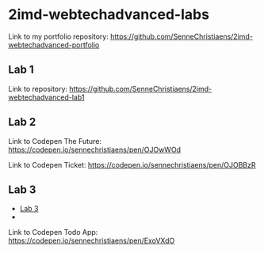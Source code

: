 # 2imd-webtechadvanced-labs

Link to my portfolio repository: https://github.com/SenneChristiaens/2imd-webtechadvanced-portfolio

## Lab 1

Link to repository: https://github.com/SenneChristiaens/2imd-webtechadvanced-lab1


## Lab 2

Link to Codepen The Future: https://codepen.io/sennechristiaens/pen/OJOwWOd

Link to Codepen Ticket: https://codepen.io/sennechristiaens/pen/OJOBBzR

## Lab 3

- [Lab 3](https://github.com/SenneChristiaens/2imd-webtechadvanced-portfolio/tree/main/Lab%203%20-%20ES6)
- 
Link to Codepen Todo App: https://codepen.io/sennechristiaens/pen/ExoVXdO
